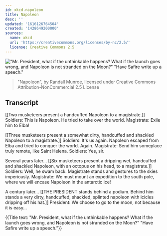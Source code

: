 ```yaml
---
id: xkcd.napoleon
title: Napoleon
desc: ''
updated: '1616126764504'
created: '1428649200000'
sources:
  name: xkcd
  url: 'https://creativecommons.org/licenses/by-nc/2.5/'
  license: Creative Commons 2.5
---
```

!["Mr. President, what if the unthinkable happens? What if the launch goes wrong, and Napoleon is not stranded on the Moon?" "Have Safire write up a speech."](https://imgs.xkcd.com/comics/napoleon.png)
> "Napoleon", by Randall Munroe, licensed under Creative Commons Attribution-NonCommercial 2.5 License

## Transcript
[[Two musketeers present a handcuffed Napoleon to a magistrate.]]
Soldiers: This is Napoleon. He tried to take over the world.
Magistrate: Exile him to Elba!

[[Three musketeers present a somewhat dirty, handcuffed and shackled Napoleon to a magistrate.]]
Soldiers: It's us again. Napoleon escaped from Elba and tried to conquer the world. Again.
Magistrate: Send him someplace truly remote, like Saint Helena.
Soldiers: Yes, sir.

Several years later...
[[Six musketeers present a dripping wet, handcuffed and shackled Napoleon, with an octopus on his head, to a magistrate.]]
Soldiers: Well, he swam back.
Magistrate stands and gestures to the skies imperiously.
Magistrate: We must mount an expedition to the south pole, where we will encase Napoleon in the antarctic ice!

A century later...
[[THE PRESIDENT stands behind a podium. Behind him stands a very dirty, handcuffed, shackled, splinted napoleon with icicles dripping off his hat.]]
President: We choose to go to the moon, not because it is easy...

{{Title text: "Mr. President, what if the unthinkable happens? What if the launch goes wrong, and Napoleon is not stranded on the Moon?" "Have Safire write up a speech."}}
